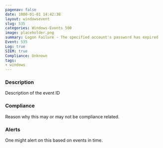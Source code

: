 ```yaml
---
pagenav: false
date: 1800-01-01 14:42:38
layout: windowsevent
slug: 535
categories: Windows-Events 500
image: placeholder.png
summary: Logon Failure - The specified account's password has expired
Event: 535
Log: true
SIEM: true
Compliance: Unknown
tags:
- windows
---
```


### Description

Description of the event ID

### Compliance

Reason why this may or may not be compliance related.

### Alerts

One might alert on this based on events in time. 
